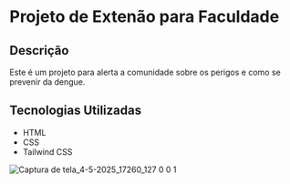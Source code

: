 # Projeto de Extenão para Faculdade

## Descrição
Este é um projeto para alerta a comunidade sobre os perigos e como se prevenir da dengue.

## Tecnologias Utilizadas
- HTML
- CSS
- Tailwind CSS

![Captura de tela_4-5-2025_17260_127 0 0 1](https://github.com/user-attachments/assets/cbda25b1-16a9-4128-8864-e602bd5fe86a)

